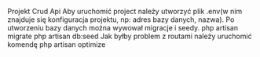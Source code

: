 Projekt Crud Api
Aby uruchomić project należy utworzyć plik .env(w nim znajduje się konfiguracja projektu, np: adres bazy danych, nazwa).
Po utworzeniu bazy danych można wywował migracje i seedy.
php artisan migrate
php artisan db:seed
Jak byłby problem z routami należy uruchomić komendę php artisan optimize
